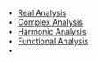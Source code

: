 * [Real Analysis](https://en.wikipedia.org/wiki/Real_analysis)
* [Complex Analysis](https://en.wikipedia.org/wiki/Complex_analysis)
* [Harmonic Analysis](https://en.wikipedia.org/wiki/Harmonic_analysis)
* [Functional Analysis](https://en.wikipedia.org/wiki/Functional_analysis)
* 
